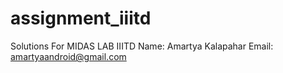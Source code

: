 # assignment_iiitd
Solutions For MIDAS LAB IIITD
Name: Amartya Kalapahar
Email: amartyaandroid@gmail.com
